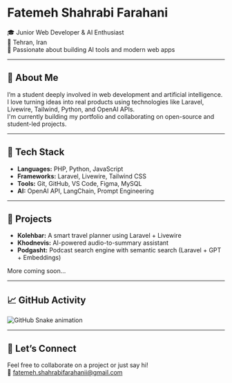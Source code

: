 # Fatemeh Shahrabi Farahani

🎓 Junior Web Developer & AI Enthusiast  
📍 Tehran, Iran  
🚀 Passionate about building AI tools and modern web apps  

---

## 🧠 About Me  
I’m a student deeply involved in web development and artificial intelligence. I love turning ideas into real products using technologies like Laravel, Livewire, Tailwind, Python, and OpenAI APIs.  
I'm currently building my portfolio and collaborating on open-source and student-led projects.

---

## 🔧 Tech Stack  
- **Languages:** PHP, Python, JavaScript  
- **Frameworks:** Laravel, Livewire, Tailwind CSS  
- **Tools:** Git, GitHub, VS Code, Figma, MySQL  
- **AI:** OpenAI API, LangChain, Prompt Engineering  

---

## 📂 Projects  
- **Kolehbar:** A smart travel planner using Laravel + Livewire  
- **Khodnevis:** AI-powered audio-to-summary assistant  
- **Podgasht:** Podcast search engine with semantic search (Laravel + GPT + Embeddings)

More coming soon…

---

## 📈 GitHub Activity

![GitHub Snake animation](https://raw.githubusercontent.com/fatemeh-shahrabi/fatemeh-shahrabi/output/github-contribution-grid-snake.svg)

---

## 💬 Let’s Connect  
Feel free to collaborate on a project or just say hi!  
📧 [fatemeh.shahrabifarahanii@gmail.com](mailto:fatemeh.shahrabifarahanii@gmail.com)

